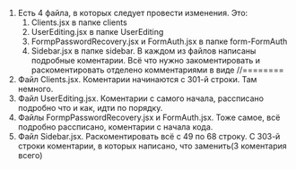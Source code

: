 1. Есть 4 файла, в которых следует провести изменения. 
    Это: 
      1) Clients.jsx в папке clients
      2) UserEditing.jsx в папке UserEditing
      3) FormpPasswordRecovery.jsx и FormAuth.jsx в папке form-FormAuth
      4) Sidebar.jsx в папке sidebar. 
      В каждом из файлов написаны подробные коментарии. Всё что нужно закоментировать и раскоментировать отделено комментариями в виде //========
2. Файл Clients.jsx. Коментарии начинаются с 301-й строки. Там немного.
3. Файл UserEditing.jsx. Коментарии с самого начала, рассписано подробно что и как, идти по порядку.
4. Файлы FormpPasswordRecovery.jsx и FormAuth.jsx. Тоже самое, всё подробно рассписано, коментарии с начала кода.
5. Файл Sidebar.jsx. Раскоментировать всё с 49 по 68 строку. С 303-й строки коментарии, в которых написано, что заменить(3 коментария всего)
